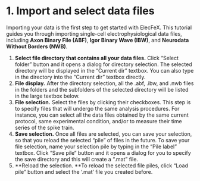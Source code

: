 # 1. Import and select data files

Importing your data is the first step to get started with ElecFeX. This tutorial guides you through importing single-cell electrophysiological data files, including **Axon Binary File (ABF)**, **Igor Binary Wave (IBW)**, and **Neurodata Without Borders (NWB)**.

1.  **Select file directory that contains all your data files.** Click “Select folder” button and it opens a dialog for directory selection. The selected directory will be displayed in the “Current dir” textbox. You can also type in the directory into the “Current dir” textbox directly.
2. **File display.** After the directory selection, all the .abf, .ibw, and .nwb files in the folders and the subfolders of the selected directory will be listed in the large textbox below.
3. **File selection.** Select the files by clicking their checkboxes. This step is to specify files that will undergo the same analysis procedures. For instance, you can select all the data files obtained by the same current protocol, same experimental condition, and/or to measure their time series of the spike train.
4. **Save selection.** Once all files are selected, you can save your selection, so that you reload the selected “pile” of files in the future. To save your file selection, name your selection pile by typing in the “Pile label” textbox. Click “Save pile“ button and it opens a dialog for you to specify the save directory and this will create a “.mat” file.
5. **Reload the selection. **To reload the selected file piles, click “Load pile” button and select the ‘.mat’ file you created before. 